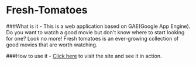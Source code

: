 Fresh-Tomatoes
==============
###What is it -
This is a web application based on GAE(Google App Engine).
Do you want to watch a good movie but don't know where to start looking for one? Look no more! Fresh tomatoes is an ever-growing collection of good movies that are worth watching.

###How to use it -
[Click here](http://fresh-tomatoes30.appspot.com) to visit the site and see it in action.
